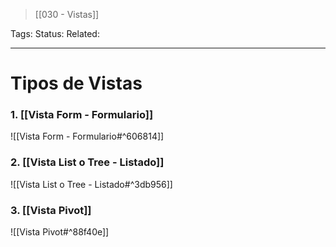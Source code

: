 > [[030 - Vistas]]

Tags: 
Status: 
Related: 

___
# Tipos de Vistas
### 1. [[Vista Form - Formulario]]
![[Vista Form - Formulario#^606814]]
### 2. [[Vista List o Tree - Listado]]
![[Vista List o Tree - Listado#^3db956]]
### 3. [[Vista Pivot]]
![[Vista Pivot#^88f40e]]
